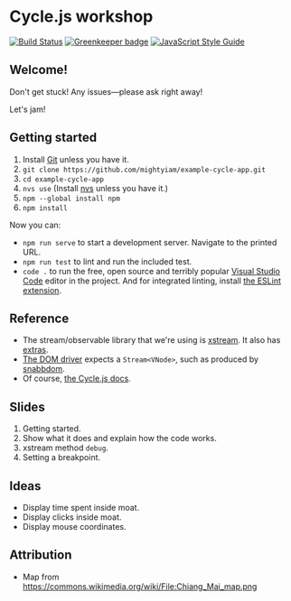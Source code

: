 # Cycle.js workshop

[![Build Status](https://travis-ci.org/mightyiam/example-cycle-app.svg?branch=master)](https://travis-ci.org/mightyiam/example-cycle-app)
[![Greenkeeper badge](https://badges.greenkeeper.io/mightyiam/example-cycle-app.svg)](https://greenkeeper.io/)
[![JavaScript Style Guide](https://img.shields.io/badge/code_style-standard-brightgreen.svg)](https://standardjs.com)

## Welcome!

Don't get stuck! Any issues—please ask right away!

Let's jam!

## Getting started

1. Install [Git](https://git-scm.com/) unless you have it.
1. `git clone https://github.com/mightyiam/example-cycle-app.git`
1. `cd example-cycle-app`
1. `nvs use` (Install [nvs](https://github.com/jasongin/nvs) unless you have it.)
1. `npm --global install npm`
1. `npm install`

Now you can:

* `npm run serve` to start a development server. Navigate to the printed URL.
* `npm run test` to lint and run the included test.
* `code .` to run the free, open source and terribly popular [Visual Studio Code](https://code.visualstudio.com/) editor in the project. And for integrated linting, install [the ESLint extension](https://marketplace.visualstudio.com/items?itemName=dbaeumer.vscode-eslint).

## Reference

* The stream/observable library that we're using is [xstream](http://staltz.github.io/xstream/). It also has [extras](https://github.com/staltz/xstream/blob/master/EXTRA_DOCS.md).
* [The DOM driver](https://cycle.js.org/api/dom.html) expects a `Stream<VNode>`, such as produced by [snabbdom](https://github.com/snabbdom/snabbdom).
* Of course, [the Cycle.js docs](https://cycle.js.org/getting-started.html).

## Slides

1. Getting started.
1. Show what it does and explain how the code works.
1. xstream method `debug`.
1. Setting a breakpoint.

## Ideas

* Display time spent inside moat.
* Display clicks inside moat.
* Display mouse coordinates.

## Attribution

* Map from https://commons.wikimedia.org/wiki/File:Chiang_Mai_map.png
